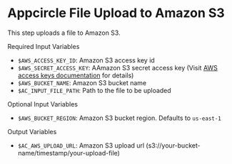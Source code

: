 # Appcircle File Upload to Amazon S3

This step uploads a file to Amazon S3. 

Required Input Variables
- `$AWS_ACCESS_KEY_ID`: Amazon S3 access key id
- `$AWS_SECRET_ACCESS_KEY`: AAmazon S3 secret access key (Visit [AWS access keys documentation](https://docs.aws.amazon.com/general/latest/gr/aws-sec-cred-types.html#access-keys-and-secret-access-keys) for details)
- `$AWS_BUCKET_NAME`: Amazon S3 bucket name
- `$AC_INPUT_FILE_PATH`: Path to the file to be uploaded

Optional Input Variables
- `$AWS_BUCKET_REGION`: Amazon S3 bucket region. Defaults to `us-east-1`

Output Variables
- `$AC_AWS_UPLOAD_URL`: Amazon S3 upload url (s3://your-bucket-name/timestamp/your-upload-file)
